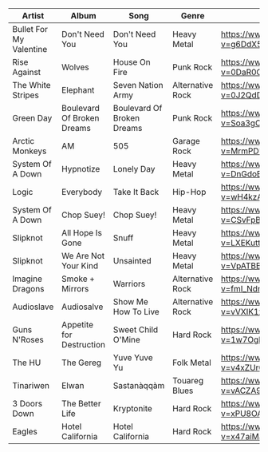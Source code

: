 | Artist        | Album         | Song  | Genre | Link |
| ------------- |-------------| -----| ------ |-------------| 
|Bullet For My Valentine| Don't Need You| Don't Need You| Heavy Metal| https://www.youtube.com/watch?v=g6DdX51fnxM |
|Rise Against| Wolves| House On Fire| Punk Rock|  https://www.youtube.com/watch?v=0DaR0GsFYVY |
|The White Stripes|Elephant| Seven Nation Army| Alternative Rock| https://www.youtube.com/watch?v=0J2QdDbelmY |
|Green Day|Boulevard Of Broken Dreams| Boulevard Of Broken Dreams| Punk Rock| https://www.youtube.com/watch?v=Soa3gO7tL-c |
|Arctic Monkeys|AM| 505| Garage Rock| https://www.youtube.com/watch?v=MrmPDUvKyLs |
|System Of A Down| Hypnotize| Lonely Day| Heavy Metal| https://www.youtube.com/watch?v=DnGdoEa1tPg |
|Logic| Everybody| Take It Back| Hip-Hop| https://www.youtube.com/watch?v=wH4kzAb4l0E |
|System Of A Down| Chop Suey!| Chop Suey!| Heavy Metal|  https://www.youtube.com/watch?v=CSvFpBOe8eY |
|Slipknot| All Hope Is Gone| Snuff| Heavy Metal| https://www.youtube.com/watch?v=LXEKuttVRIo |
|Slipknot| We Are Not Your Kind| Unsainted| Heavy Metal| https://www.youtube.com/watch?v=VpATBBRajP8 |
|Imagine Dragons| Smoke + Mirrors| Warriors| Alternative Rock|  https://www.youtube.com/watch?v=fmI_Ndrxy14 |
|Audioslave| Audiosalve| Show Me How To Live| Alternative Rock| https://www.youtube.com/watch?v=vVXIK1xCRpY |
|Guns N'Roses| Appetite for Destruction| Sweet Child O'Mine| Hard Rock| https://www.youtube.com/watch?v=1w7OgIMMRc4 |
|The HU| The Gereg| Yuve Yuve Yu| Folk Metal| https://www.youtube.com/watch?v=v4xZUr0BEfE |
|Tinariwen| Elwan| Sastanàqqàm| Touareg Blues| https://www.youtube.com/watch?v=vACZA9dGvV4 |
|3 Doors Down| The Better Life| Kryptonite| Hard Rock| https://www.youtube.com/watch?v=xPU8OAjjS4k |
| Eagles | Hotel California | Hotel California |Hard Rock | https://www.youtube.com/watch?v=x47aiMa1XUA
